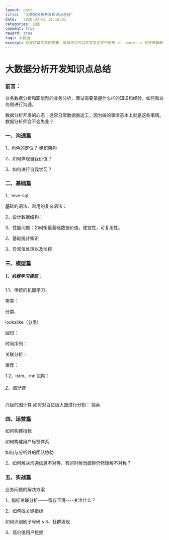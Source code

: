 ```yaml
---
layout: post
title:  "大数据分析开发知识点总结"
date:   2020-03-01 11:16:01
categories: 总结
comment: true
reward: true
tags: 大数据
excerpt: 这是这篇文章的摘要，或者你也可以在文章正文中使用 <!--more--> 标签来截断摘要。
---
```


# 大数据分析开发知识点总结


### 前言：

业务数据分析和职能型的业务分析，面试需要掌握什么样的知识和经验，如何和业务侧进行沟通，

数据分析开发的心态：通常日常数据搬运工，因为做的事情基本上就是这些事情。
数据分析师会不会失业？


### 一、沟通篇

1、角色的定位？
组织架构

2、如何体现自我价值？

3、如何进行自我学习？

###  二、基础篇

1、hive-sql

基础的语法、常用的复杂语法：

2、设计数据结构：

3、性能问题：如何衡量基础数据价值，便宜性，可复用性。

2、基础统计知识

3、异常值处理以及监控

### 三、模型篇

##### 1、机器学习模型：

1.1、传统的机器学习、

聚类：

分类、

lookalike（分类）

回归：

时间序列：


关联分析：


推荐：

1.2、lstm、rnn
进阶：

###### 2、图计算

兴起的图计算
如何对百亿级大图进行分割： 探索

###  四、运营篇

如何构建指标

如何构建用户标签体系

如何与分析外的团队协助

2、如何解决沟通信息不对等，有的时候当面聊仍然理解不对称？

### 五、实战篇

业务问题的解决方案

1、指标关联分析-----留存下滑----关注什么？

2、如何找关键指标

如何识别刷子号码
s
3、社群发现

4、高价值用户挖掘
